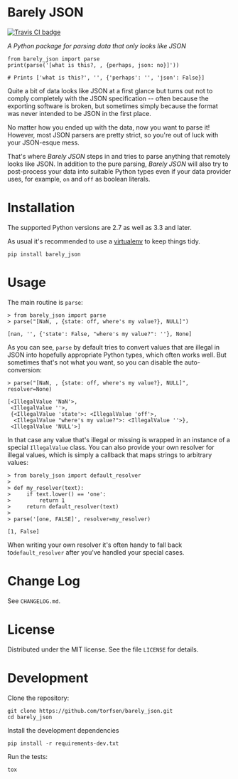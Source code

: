 # Barely JSON

[![Travis CI badge](https://travis-ci.org/torfsen/barely_json.svg?branch=master)](https://travis-ci.org/torfsen/barely_json)

*A Python package for parsing data that only looks like JSON*

    from barely_json import parse
    print(parse('[what is this?, , {perhaps, json: no}]'))

    # Prints ['what is this?', '', {'perhaps': '', 'json': False}]

Quite a bit of data looks like JSON at a first glance but turns out not to comply completely with the JSON specification -- often because the exporting software is broken, but sometimes simply because the format was never intended to be JSON in the first place.

No matter how you ended up with the data, now you want to parse it! However, most JSON parsers are pretty strict, so you're out of luck with your JSON-esque mess.

That's where *Barely JSON* steps in and tries to parse anything that remotely looks like JSON. In addition to the pure parsing, *Barely JSON* will also try to post-process your data into suitable Python types even if your data provider uses, for example, `on` and `off` as boolean literals.


# Installation

The supported Python versions are 2.7 as well as 3.3 and later.

As usual it's recommended to use a [virtualenv] to keep things tidy.

    pip install barely_json


# Usage

The main routine is `parse`:

    > from barely_json import parse
    > parse("[NaN, , {state: off, where's my value?}, NULL]")

    [nan, '', {'state': False, "where's my value?": ''}, None]

As you can see, `parse` by default tries to convert values that are illegal in JSON into hopefully appropriate Python types, which often works well. But sometimes that's not what you want, so you can disable the auto-conversion:

    > parse("[NaN, , {state: off, where's my value?}, NULL]", resolver=None)

    [<IllegalValue 'NaN'>,
     <IllegalValue ''>,
     {<IllegalValue 'state'>: <IllegalValue 'off'>,
      <IllegalValue "where's my value?">: <IllegalValue ''>},
     <IllegalValue 'NULL'>]

In that case any value that's illegal or missing is wrapped in an instance of a special `IllegalValue` class. You can also provide your own resolver for illegal values, which is simply a callback that maps strings to arbitrary values:

    > from barely_json import default_resolver
    >
    > def my_resolver(text):
    >     if text.lower() == 'one':
    >         return 1
    >     return default_resolver(text)
    >
    > parse('[one, FALSE]', resolver=my_resolver)

    [1, False]

When writing your own resolver it's often handy to fall back to`default_resolver` after you've handled your special cases.


# Change Log

See `CHANGELOG.md`.


# License

Distributed under the MIT license. See the file `LICENSE` for details.


# Development

Clone the repository:

    git clone https://github.com/torfsen/barely_json.git
    cd barely_json

Install the development dependencies

    pip install -r requirements-dev.txt

Run the tests:

    tox


[virtualenv]: https://virtualenv.pypa.io
[tox]: https://tox.readthedocs.io

